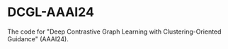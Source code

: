 # DCGL-AAAI24
The code for "Deep Contrastive Graph Learning with Clustering-Oriented Guidance" (AAAI24).
